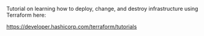 Tutorial on learning how to deploy, change, and destroy infrastructure using Terraform here:

https://developer.hashicorp.com/terraform/tutorials
